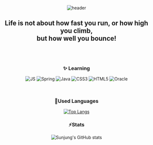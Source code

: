 <div align=center>

###
![header](https://capsule-render.vercel.app/api?type=waving&color=0:FDA5A5,100:4D0080&height=300&text=Welcome!&fontColor=FFDCEF&animation=fadeIn&fontSize=50&fontAlign=85)



## Life is not about how fast you run, or how high you climb, <br>but how well you bounce!

<br><br>

### ✨ Learning

 ![JS](https://img.shields.io/badge/JavaScript-F7DF1E?style=flat-square&logo=JavaScript&logoColor=white)
 ![Spring](https://img.shields.io/badge/Spring-6DB33F?style=flat-square&logo=Spring&logoColor=white)
 ![Java](https://img.shields.io/badge/Java-007396?style=flat-square&logo=Java&logoColor=white)
 ![CSS3](https://img.shields.io/badge/CSS3-1572B6?style=flat-square&logo=CSS3&logoColor=white)
 ![HTML5](https://img.shields.io/badge/HTML5-E34F26?style=flat-square&logo=HTML5&logoColor=white)
 ![Oracle](https://img.shields.io/badge/Oracle-F80000?style=flat-square&logo=Oracle&logoColor=white)
 
 <br>

### 🔭Used Languages

[![Top Langs](https://github-readme-stats.vercel.app/api/top-langs/?username=Sunjung1031&layout=compact&theme=material-palenight)](https://github.com/Sunjung1031/github-readme-stats)
<br>

### ⚡Stats

![Sunjung's GitHub stats](https://github-readme-stats.vercel.app/api?username=Sunjung1031&show_icons=true&theme=material-palenight)




<!--
**Sunjung1031/Sunjung1031** is a ✨ _special_ ✨ repository because its `README.md` (this file) appears on your GitHub profile.

Here are some ideas to get you started:

- 🔭 I’m currently working on ...
- 🌱 I’m currently learning ...
- 👯 I’m looking to collaborate on ...
- 🤔 I’m looking for help with ...
- 💬 Ask me about ...
- 📫 How to reach me: ...
- 😄 Pronouns: ...
- ⚡ Fun fact: ...
-->

 </div>
